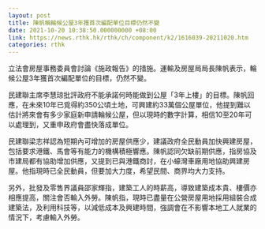```yaml
---
layout: post
title: 陳帆稱輪候公屋3年獲首次編配單位目標仍然不變
date: 2021-10-20 10:38:50.000000000 +08:00
link: https://news.rthk.hk/rthk/ch/component/k2/1616039-20211020.htm
categories: rthk
---
```


立法會房屋事務委員會討論《施政報告》的措施。運輸及房屋局局長陳帆表示，輪候公屋3年獲首次編配單位的目標，仍然不變。

民建聯主席李慧琼批評政府不能承諾何時能做到公屋「3年上樓」的目標。陳帆回應，在未來10年已覓得約350公頃土地，可興建約33萬個公屋單位，他提到難以估計將來會有多少家庭新申請輪候公屋，但以現時的數字計算，相信10至20年可以處理到，又重申政府會盡快落成單位。

民建聯梁志祥認為短期內可增加的房屋供應少，建議政府全民動員加快興建房屋，包括要求港鐵、馬會等有能力的機構積極響應。陳帆認同欠缺前期供應，指房協及市建局都有協助增加供應，又提到已與港鐵商討，在小蠔灣車廠用地協助興建房屋。他指現時已全民動員，但要加大力度，希望民間、商界均大力支持。

另外，批發及零售界議員邵家輝指，建築工人的時薪高，導致建築成本貴、樓價亦相應提高，關注會否輸入外勞。陳帆指，現時已盡量在公營房屋用地採用組裝合成建築法，及利用科技等，以減低成本及興建時間，強調會在不影響本地工人就業的情況下，考慮輸入外勞。
